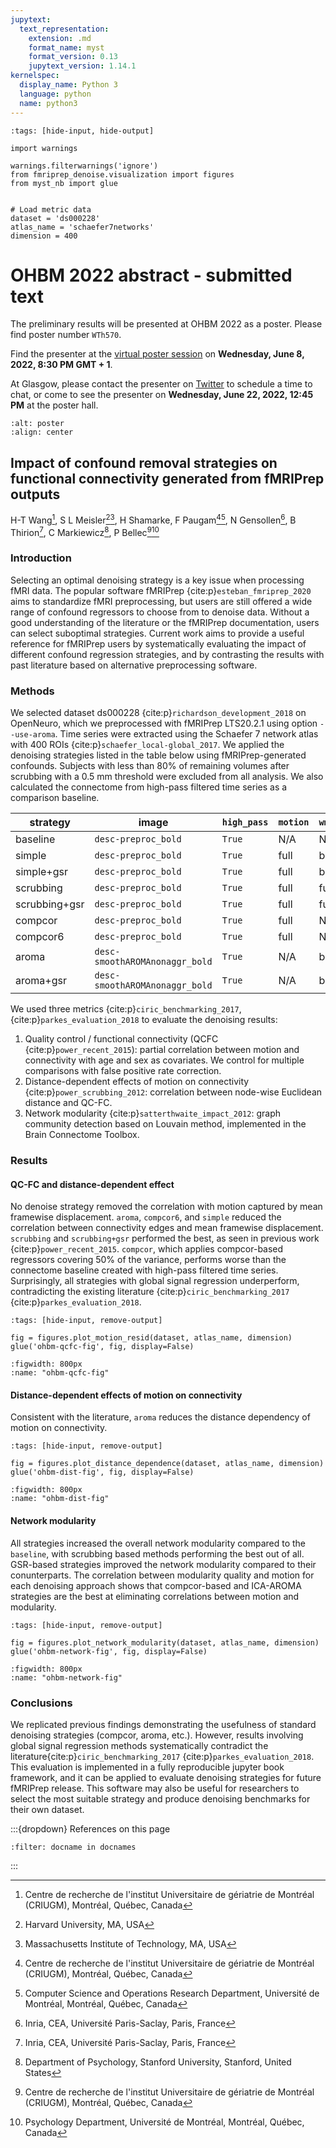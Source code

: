 ```yaml
---
jupytext:
  text_representation:
    extension: .md
    format_name: myst
    format_version: 0.13
    jupytext_version: 1.14.1
kernelspec:
  display_name: Python 3
  language: python
  name: python3
---
```


```{code-cell}
:tags: [hide-input, hide-output]

import warnings

warnings.filterwarnings('ignore')
from fmriprep_denoise.visualization import figures
from myst_nb import glue


# Load metric data
dataset = 'ds000228'
atlas_name = 'schaefer7networks'
dimension = 400
```

# OHBM 2022 abstract - submitted text

The preliminary results will be presented at OHBM 2022 as a poster.
Please find poster number `WTh570`.

Find the presenter at the
[virtual poster session](https://event.fourwaves.com/ohbm-2022/abstracts/d49d130b-7f83-4c87-92f4-e1a8e319502b)
on __Wednesday, June 8, 2022, 8:30 PM GMT + 1__.

At Glasgow, please contact the presenter on [Twitter](https://twitter.com/HaoTingW713) to schedule a time to chat,
or come to see the presenter on __Wednesday, June 22, 2022, 12:45 PM__ at the poster hall.

```{image} ../images/ohbm2022_abstract_head.png
:alt: poster
:align: center
```

## Impact of confound removal strategies on functional connectivity generated from fMRIPrep outputs

H-T Wang[^1], S L Meisler[^2][^3], H Shamarke, F Paugam[^1][^4], N Gensollen[^5], B Thirion[^5], C Markiewicz[^6], P Bellec[^1][^7]

[^1]: Centre de recherche de l'institut Universitaire de gériatrie de Montréal (CRIUGM), Montréal, Québec, Canada

[^2]: Harvard University, MA, USA

[^3]: Massachusetts Institute of Technology, MA, USA

[^4]: Computer Science and Operations Research Department, Université de Montréal, Montréal, Québec, Canada

[^5]: Inria, CEA, Université Paris-Saclay, Paris, France

[^6]: Department of Psychology, Stanford University, Stanford, United States

[^7]: Psychology Department, Université de Montréal, Montréal, Québec, Canada

### Introduction

Selecting an optimal denoising strategy is a key issue when processing fMRI data.
The popular software fMRIPrep {cite:p}`esteban_fmriprep_2020` aims to standardize fMRI preprocessing,
but users are still offered a wide range of confound regressors to choose from to denoise data.
Without a good understanding of the literature or the fMRIPrep documentation,
users can select suboptimal strategies.
Current work aims to provide a useful reference for fMRIPrep users by systematically evaluating the impact of different confound regression strategies,
and by contrasting the results with past literature based on alternative preprocessing software.

### Methods

We selected dataset ds000228 {cite:p}`richardson_development_2018` on OpenNeuro, which we preprocessed with fMRIPrep LTS20.2.1 using option `--use-aroma`.
Time series were extracted using the Schaefer 7 network atlas with 400 ROIs {cite:p}`schaefer_local-global_2017`.
We applied the denoising strategies listed in the table below using fMRIPrep-generated confounds.
Subjects with less than 80% of remaining volumes after scrubbing with a 0.5 mm threshold were excluded from all analysis.
We also calculated the connectome from high-pass filtered time series as a comparison baseline.


| strategy      | image                          | `high_pass` | `motion` | `wm_csf` | `global_signal` | `scrub` | `fd_thresh` | `compcor`     | `n_compcor` | `ica_aroma` | `demean` |
|---------------|--------------------------------|-------------|----------|----------|-----------------|---------|-------------|---------------|-------------|-------------|----------|
| baseline      | `desc-preproc_bold`            | `True`      | N/A      | N/A      | N/A             | N/A     | N/A         | N/A           | N/A         | N/A         | `True`   |
| simple        | `desc-preproc_bold`            | `True`      | full     | basic    | N/A             | N/A     | N/A         | N/A           | N/A         | N/A         | `True`   |
| simple+gsr    | `desc-preproc_bold`            | `True`      | full     | basic    | basic           | N/A     | N/A         | N/A           | N/A         | N/A         | `True`   |
| scrubbing     | `desc-preproc_bold`            | `True`      | full     | full     | N/A             | 5       | 0.5         | N/A           | N/A         | N/A         | `True`   |
| scrubbing+gsr | `desc-preproc_bold`            | `True`      | full     | full     | basic           | 5       | 0.5         | N/A           | N/A         | N/A         | `True`   |
| compcor       | `desc-preproc_bold`            | `True`      | full     | N/A      | N/A             | N/A     | N/A         | anat_combined | all         | N/A         | `True`   |
| compcor6      | `desc-preproc_bold`            | `True`      | full     | N/A      | N/A             | N/A     | N/A         | anat_combined | 6           | N/A         | `True`   |
| aroma         | `desc-smoothAROMAnonaggr_bold` | `True`      | N/A      | basic    | N/A             | N/A     | N/A         | N/A           | N/A         | full        | `True`   |
| aroma+gsr     | `desc-smoothAROMAnonaggr_bold` | `True`      | N/A      | basic    | basic           | N/A     | N/A         | N/A           | N/A         | full        | `True`   |

We used three metrics {cite:p}`ciric_benchmarking_2017`, {cite:p}`parkes_evaluation_2018` to evaluate the denoising results:
1. Quality control / functional connectivity (QCFC {cite:p}`power_recent_2015`): partial correlation between motion and connectivity with age and sex as covariates. We control for multiple comparisons with false positive rate correction.
2. Distance-dependent effects of motion on connectivity {cite:p}`power_scrubbing_2012`: correlation between node-wise Euclidean distance and QC-FC.
3. Network modularity {cite:p}`satterthwaite_impact_2012`: graph community detection based on Louvain method, implemented in the Brain Connectome Toolbox.

### Results

#### QC-FC and distance-dependent effect

No denoise strategy removed the correlation with motion captured by mean framewise displacement.
`aroma`, `compcor6`, and `simple` reduced the correlation between connectivity edges and mean framewise displacement.
`scrubbing` and `scrubbing+gsr` performed the best, as seen in previous work {cite:p}`power_recent_2015`.
`compcor`, which applies compcor-based regressors covering 50% of the variance, performs worse than the connectome baseline created with high-pass filtered time series.
Surprisingly, all strategies with global signal regression underperform, contradicting the existing literature {cite:p}`ciric_benchmarking_2017` {cite:p}`parkes_evaluation_2018`.

```{code-cell}
:tags: [hide-input, remove-output]

fig = figures.plot_motion_resid(dataset, atlas_name, dimension)
glue('ohbm-qcfc-fig', fig, display=False)
```

```{glue:figure} ohbm-qcfc-fig
:figwidth: 800px
:name: "ohbm-qcfc-fig"
```

#### Distance-dependent effects of motion on connectivity

Consistent with the literature, `aroma` reduces the distance dependency of motion on connectivity.

```{code-cell}
:tags: [hide-input, remove-output]

fig = figures.plot_distance_dependence(dataset, atlas_name, dimension)
glue('ohbm-dist-fig', fig, display=False)
```

```{glue:figure} ohbm-dist-fig
:figwidth: 800px
:name: "ohbm-dist-fig"
```

#### Network modularity

All strategies increased the overall network modularity compared to the `baseline`, with scrubbing based methods performing the best out of all.
GSR-based strategies improved the network modularity compared to their conunterparts.
The correlation between modularity quality and motion for each denoising approach shows that compcor-based and ICA-AROMA strategies are the best at eliminating correlations between motion and modularity.

```{code-cell}
:tags: [hide-input, remove-output]

fig = figures.plot_network_modularity(dataset, atlas_name, dimension)
glue('ohbm-network-fig', fig, display=False)
```

```{glue:figure} ohbm-network-fig
:figwidth: 800px
:name: "ohbm-network-fig"
```

### Conclusions

We replicated previous findings demonstrating the usefulness of standard denoising strategies (compcor, aroma, etc.).
However, results involving global signal regression methods systematically contradict the literature{cite:p}`ciric_benchmarking_2017` {cite:p}`parkes_evaluation_2018`.
This evaluation is implemented in a fully reproducible jupyter book framework, and it can be applied to evaluate denoising strategies for future fMRIPrep release.
This software may also be useful for researchers to select the most suitable strategy and produce denoising benchmarks for their own dataset.


:::{dropdown} References on this page

```{bibliography}
:filter: docname in docnames
```
:::

